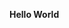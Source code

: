 <!DOCTYPE html PUBLIC "-//W3C//DTD XHTML 1.0 Transitional//EN" "http://www.w3.org/TR/xhtml1/DTD/xhtml1-transitional.dtd">
<html xmlns="http://www.w3.org/1999/xhtml">

<head>
<meta http-equiv="Content-Language" content="fr" />
<meta http-equiv="Content-Type" content="text/html; charset=utf-8" />
<title>Untitled 2</title>
</head>

<body>

<p><strong>Hello World</strong></p>

</body>

</html>
